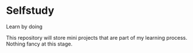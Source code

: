 Selfstudy
=========

Learn by doing

This repository will store mini projects that are part of my learning process. Nothing fancy at this stage.
